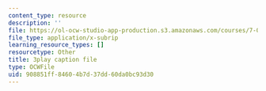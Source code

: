 ```yaml
---
content_type: resource
description: ''
file: https://ol-ocw-studio-app-production.s3.amazonaws.com/courses/7-01sc-fundamentals-of-biology-fall-2011/908851ff84604b7d37dd60da0bc93d30_LvLbaVW84nE.srt
file_type: application/x-subrip
learning_resource_types: []
resourcetype: Other
title: 3play caption file
type: OCWFile
uid: 908851ff-8460-4b7d-37dd-60da0bc93d30
---
```

